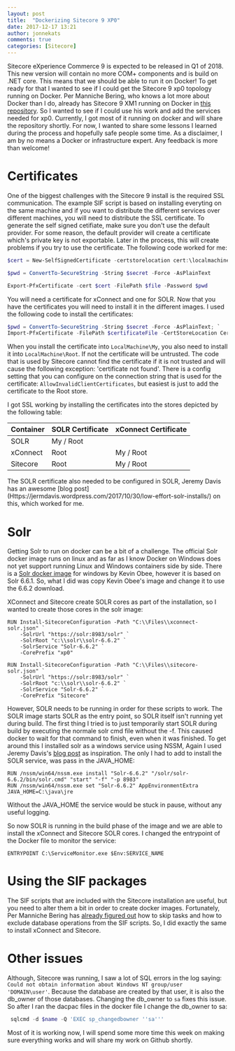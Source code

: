 ```yaml
---
layout: post
title:  "Dockerizing Sitecore 9 XP0"
date: 2017-12-17 13:21
author: jonnekats
comments: true
categories: [Sitecore]
---
```

Sitecore eXperience Commerce 9 is expected to be released in Q1 of 2018. This new version will contain no more COM+ components and is build on .NET core. This means that we should be able to run it on Docker! To get ready for that I wanted to see if I could get the Sitecore 9 xp0 topology running on Docker. Per Manniche Bering, who knows a lot more about Docker than I do, already has Sitecore 9 XM1 running on Docker in [this repository](https://github.com/pbering/sitecore-nine-docker). So I wanted to see if I could use his work and add the services needed for xp0. Currently, I got most of it running on docker and will share the repository shortly. For now, I wanted to share some lessons I learned during the process and hopefully safe people some time. As a disclaimer, I am by no means a Docker or infrastructure expert. Any feedback is more than welcome! 

# Certificates
One of the biggest challenges with the Sitecore 9 install is the required SSL communication. The example SIF script is based on installing everyting on the same machine and if you want to distribute the different services over different machines, you will need to distribute the SSL certificate. To generate the self signed cetifiate, make sure you don't use the default provider. For some reason, the default provider will create a certificate which's private key is not exportable. Later in the process, this will create problems if you try to use the certificate. The following code worked for me:

``` powershell
$cert = New-SelfSignedCertificate -certstorelocation cert:\localmachine\my -dnsname $dnsName -KeyExportPolicy Exportable -Provider 'Microsoft Enhanced RSA and AES Cryptographic Provider'

$pwd = ConvertTo-SecureString -String $secret -Force -AsPlainText

Export-PfxCertificate -cert $cert -FilePath $file -Password $pwd
```
You will need a certificate for xConnect and one for SOLR. Now that you have the certificates you will need to install it in the different images. I used the following code to install the certificates:

``` powershell
$pwd = ConvertTo-SecureString -String $secret -Force -AsPlainText; `
Import-PfxCertificate -FilePath $certificateFile -CertStoreLocation Cert:\$storeLocation\$storeName -Password $pwd
```

When you install the certificate into `LocalMachine\My`, you also need to install it into `LocalMachine\Root`. If not the certificate will be untrusted. The code that is used by Sitecore cannot find the certificate if it is not trusted and will cause the following exception: 'certificate not found'. There is a config setting that you can configure on the connection string that is used for the certificate: `AllowInvalidClientCertificates`, but easiest is just to add the certificate to the Root store.

I got SSL working by installing the certificates into the stores depicted by the following table:

| Container              | SOLR Certificate | xConnect Certificate |
| ---------------------- | ---------------- | -------------------- |
| SOLR                   | My / Root        |                      |
| xConnect               | Root             | My / Root            |
| Sitecore               | Root             | My / Root            |

The SOLR certificate also needed to be configured in SOLR, Jeremy Davis has an awesome [blog post] (Https://jermdavis.wordpress.com/2017/10/30/low-effort-solr-installs/) on this, which worked for me.

# Solr
Getting Solr to run on docker can be a bit of a challenge. The official Solr docker image runs on linux and as far as I know Docker on Windows does not yet support running Linux and Windows containers side by side. There is a [Solr docker image](https://github.com/kevinobee/docker-solr) for windows by Kevin Obee, however it is based on Solr 6.6.1. So, what I did was copy Kevin Obee's image and change it to use the 6.6.2 download. 

XConnect and Sitecore create SOLR cores as part of the installation, so I wanted to create those cores in the solr image:

``` docker
RUN Install-SitecoreConfiguration -Path "C:\\Files\\xconnect-solr.json" `
    -SolrUrl "https://solr:8983/solr" `
    -SolrRoot "c:\\solr\\solr-6.6.2" `
    -SolrService "Solr-6.6.2" `
    -CorePrefix "xp0"

RUN Install-SitecoreConfiguration -Path "C:\\Files\\sitecore-solr.json" `
    -SolrUrl "https://solr:8983/solr" `
    -SolrRoot "c:\\solr\\solr-6.6.2" `
    -SolrService "Solr-6.6.2" `
    -CorePrefix "Sitecore"
```
However, SOLR needs to be running in order for these scripts to work. The SOLR image starts SOLR as the entry point, so SOLR itself isn't running yet during build. The first thing I tried is to just temporarily start SOLR during build by executing the normale solr cmd file without the -f. This caused docker to wait for that command to finish, even when it was finished. To get around this I installed solr as a windows service using NSSM, Again I used Jeremy Davis's [blog post](https://jermdavis.wordpress.com/2017/10/30/low-effort-solr-installs/) as inspiration. The only I had to add to install the SOLR service, was pass in the JAVA_HOME:

```
RUN /nssm/win64/nssm.exe install "Solr-6.6.2" "/solr/solr-6.6.2/bin/solr.cmd" "start" "-f" "-p 8983"
RUN /nssm/win64/nssm.exe set "Solr-6.6.2" AppEnvironmentExtra JAVA_HOME=C:\java\jre
```

Without the JAVA_HOME the service would be stuck in pause, without any useful logging.

So now SOLR is running in the build phase of the image and we are able to install the xConnect and Sitecore SOLR cores. I changed the entrypoint of the Docker file to monitor the service:

``` docker
ENTRYPOINT C:\ServiceMonitor.exe $Env:SERVICE_NAME
```

# Using the SIF packages
The SIF scripts that are included with the Sitecore installation are useful, but you need to alter them a bit in order to create docker images. Fortunately, Per Manniche Bering has [already figured out](https://github.com/pbering/sitecore-nine-docker/blob/master/xm1/cm/Dockerfile) how to skip tasks and how to exclude database operations from the SIF scripts. So, I did exactly the same to install xConnect and Sitecore. 

# Other issues
Although, Sitecore was running, I saw a lot of SQL errors in the log saying: `Could not obtain information about Windows NT group/user 'DOMAIN\user'`. Because the database are created by that user, it is also the db_owner of those databases. Changing the db_owner to `sa` fixes this issue. So after I ran the dacpac files in the docker file I change the db_owner to sa:

``` powershell
 sqlcmd -d $name -Q 'EXEC sp_changedbowner ''sa'''
``` 

Most of it is working now, I will spend some more time this week on making sure everything works and will share my work on Github shortly. 